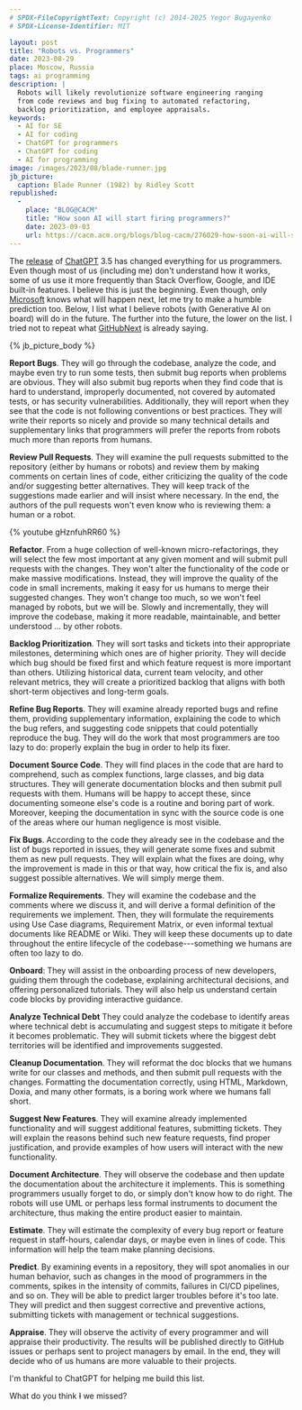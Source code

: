 ```yaml
---
# SPDX-FileCopyrightText: Copyright (c) 2014-2025 Yegor Bugayenko
# SPDX-License-Identifier: MIT

layout: post
title: "Robots vs. Programmers"
date: 2023-08-29
place: Moscow, Russia
tags: ai programming
description: |
  Robots will likely revolutionize software engineering ranging
  from code reviews and bug fixing to automated refactoring,
  backlog prioritization, and employee appraisals.
keywords:
  - AI for SE
  - AI for coding
  - ChatGPT for programmers
  - ChatGPT for coding
  - AI for programming
image: /images/2023/08/blade-runner.jpg
jb_picture:
  caption: Blade Runner (1982) by Ridley Scott
republished:
  -
    place: "BLOG@CACM"
    title: "How soon AI will start firing programmers?"
    date: 2023-09-03
    url: https://cacm.acm.org/blogs/blog-cacm/276029-how-soon-ai-will-start-firing-programmers/fulltext
---
```


The [release](https://venturebeat.com/ai/openai-debuts-chatgpt-and-gpt-3-5-series-as-gpt-4-rumors-fly/)
of [ChatGPT](https://chat.openai.com/) 3.5 has changed everything for us programmers.
Even though most of us (including me) don't understand how it works,
some of us use it more frequently than Stack Overflow, Google, and IDE built-in features.
I believe this is just the beginning. Even though, only [Microsoft](https://www.githubnext.com)
knows what will happen next, let me try to make a humble prediction too.
Below, I list what I believe robots (with Generative AI on board) will do in the future.
The further into the future, the lower on the list.
I tried not to repeat what [GitHubNext](https://www.githubnext.com) is already saying.

<!--more-->

{% jb_picture_body %}

**Report Bugs**. They will go through the codebase, analyze the code, and maybe
  even try to run some tests, then submit bug reports when problems are
  obvious. They will also submit bug reports when they find code that is hard
  to understand, improperly documented, not covered by automated tests, or has security vulnerabilities.
  Additionally, they will report when they see that the code is not following
  conventions or best practices. They will write their reports so nicely and
  provide so many technical details and supplementary links that programmers
  will prefer the reports from robots much more than reports from humans.

**Review Pull Requests**. They will examine the pull requests submitted to the
  repository (either by humans or robots) and review them by making comments on
  certain lines of code, either criticizing the quality of the code and/or
  suggesting better alternatives. They will keep track of the suggestions made
  earlier and will insist where necessary. In the end, the authors of the pull
  requests won't even know who is reviewing them: a human or a robot.

{% youtube gHznfuhRR60 %}

**Refactor**. From a huge collection of well-known micro-refactorings, they will
  select the few most important at any given moment and will submit pull
  requests with the changes. They won't alter the functionality of the code or
  make massive modifications. Instead, they will improve the quality of the
  code in small increments, making it easy for us humans to merge their
  suggested changes. They won't change too much, so we won't feel managed by
  robots, but we will be. Slowly and incrementally, they will improve the
  codebase, making it more readable, maintainable, and better understood ...
  by other robots.

**Backlog Prioritization**. They will sort tasks and tickets into their
  appropriate milestones, determining which ones are of higher priority. They
  will decide which bug should be fixed first and which feature request is more
  important than others. Utilizing historical data, current team velocity, and
  other relevant metrics, they will create a prioritized backlog that aligns
  with both short-term objectives and long-term goals.

**Refine Bug Reports**. They will examine already reported bugs and refine them,
  providing supplementary information, explaining the code to which the bug
  refers, and suggesting code snippets that could potentially reproduce the
  bug. They will do the work that most programmers are too lazy to do: properly
  explain the bug in order to help its fixer.

**Document Source Code**. They will find places in the code that are hard to
  comprehend, such as complex functions, large classes, and big data
  structures. They will generate documentation blocks and then submit pull
  requests with them. Humans will be happy to accept these, since documenting
  someone else's code is a routine and boring part of work. Moreover, keeping
  the documentation in sync with the source code is one of the areas where our
  human negligence is most visible.

**Fix Bugs**. According to the code they already see in the codebase and the
  list of bugs reported in issues, they will generate some fixes and submit
  them as new pull requests. They will explain what the fixes are doing, why
  the improvement is made in this or that way, how critical the fix is, and
  also suggest possible alternatives. We will simply merge them.

**Formalize Requirements**. They will examine the codebase and the comments
  where we discuss it, and will derive a formal definition of the requirements
  we implement. Then, they will formulate the requirements using Use Case
  diagrams, Requirement Matrix, or even informal textual documents like README
  or Wiki. They will keep these documents up to date throughout the entire
  lifecycle of the codebase---something we humans are often too lazy to do.

**Onboard**:
  They will assist in the onboarding process of new developers,
  guiding them through the codebase, explaining architectural decisions,
  and offering personalized tutorials. They will also help us understand
  certain code blocks by providing interactive guidance.

**Analyze Technical Debt**
  They could analyze the codebase to identify areas where technical debt is
  accumulating and suggest steps to mitigate it before it becomes problematic.
  They will submit tickets where the biggest debt territories will be
  identified and improvements suggested.

**Cleanup Documentation**.
  They will reformat the doc blocks that we humans write for our classes
  and methods, and then submit pull requests with the changes.
  Formatting the documentation correctly, using HTML, Markdown, Doxia,
  and many other formats, is a boring work where we humans fall short.

**Suggest New Features**. They will examine already implemented functionality
  and will suggest additional features, submitting tickets. They will explain
  the reasons behind such new feature requests, find proper justification, and
  provide examples of how users will interact with the new functionality.

**Document Architecture**. They will observe the codebase and then update the
  documentation about the architecture it implements. This is something
  programmers usually forget to do, or simply don't know how to do right. The
  robots will use UML or perhaps less formal instruments to document the
  architecture, thus making the entire product easier to maintain.

**Estimate**. They will estimate the complexity of every bug report or feature
  request in staff-hours, calendar days, or maybe even in lines of code. This
  information will help the team make planning decisions.

**Predict**. By examining events in a repository, they will spot anomalies in
  our human behavior, such as changes in the mood of programmers in the
  comments, spikes in the intensity of commits, failures in CI/CD pipelines,
  and so on. They will be able to predict larger troubles before it's too late.
  They will predict and then suggest corrective and preventive actions,
  submitting tickets with management or technical suggestions.

**Appraise**. They will observe the activity of every programmer and will
  appraise their productivity. The results will be published directly to GitHub
  issues or perhaps sent to project managers by email. In the end,
  they will decide who of us humans are more valuable to their projects.

I'm thankful to ChatGPT for helping me build this list.

What do you think ~~I~~ we missed?
